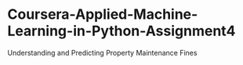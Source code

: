 # Coursera-Applied-Machine-Learning-in-Python-Assignment4
Understanding and Predicting Property Maintenance Fines

